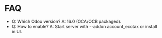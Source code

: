 # FAQ

- Q: Which Odoo version? A: 16.0 (OCA/OCB packaged).
- Q: How to enable? A: Start server with --addon account_ecotax or install in UI.
